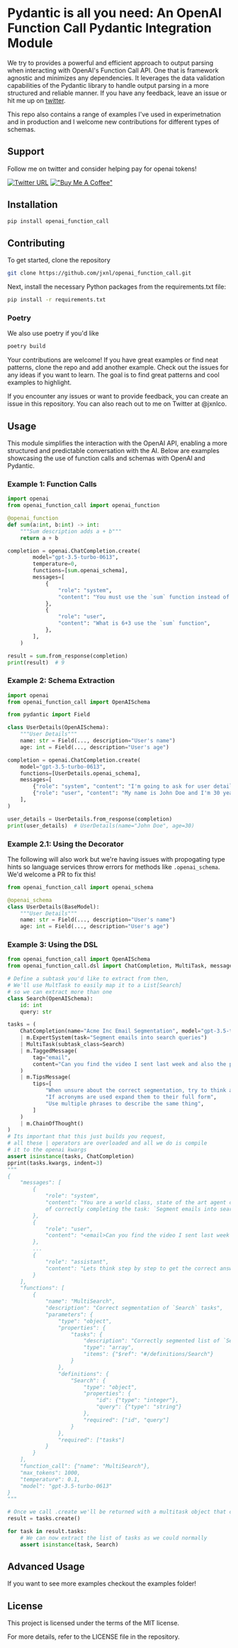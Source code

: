 # Pydantic is all you need: An OpenAI Function Call Pydantic Integration Module


We try to provides a powerful and efficient approach to output parsing when interacting with OpenAI's Function Call API. One that is framework agnostic and minimizes any dependencies. It leverages the data validation capabilities of the Pydantic library to handle output parsing in a more structured and reliable manner.
If you have any feedback, leave an issue or hit me up on [twitter](https://twitter.com/jxnlco). 

This repo also contains a range of examples I've used in experimetnation and in production and I welcome new contributions for different types of schemas.

## Support

Follow me on twitter and consider helping pay for openai tokens!

[![Twitter URL](https://img.shields.io/twitter/url/https/twitter.com/jxnlco.svg?style=social&label=Follow%20%40jxnlco)](https://twitter.com/jxnlco) [!["Buy Me A Coffee"](https://www.buymeacoffee.com/assets/img/custom_images/orange_img.png)](https://www.buymeacoffee.com/jxnl)

## Installation

```python
pip install openai_function_call
```

## Contributing

To get started, clone the repository

```bash
git clone https://github.com/jxnl/openai_function_call.git
```

Next, install the necessary Python packages from the requirements.txt file:

```bash
pip install -r requirements.txt
```

### Poetry

We also use poetry if you'd like

```bash
poetry build
```

Your contributions are welcome! If you have great examples or find neat patterns, clone the repo and add another example.
Check out the issues for any ideas if you want to learn. The goal is to find great patterns and cool examples to highlight.

If you encounter any issues or want to provide feedback, you can create an issue in this repository. You can also reach out to me on Twitter at @jxnlco.

## Usage

This module simplifies the interaction with the OpenAI API, enabling a more structured and predictable conversation with the AI. Below are examples showcasing the use of function calls and schemas with OpenAI and Pydantic.

### Example 1: Function Calls

```python
import openai
from openai_function_call import openai_function

@openai_function
def sum(a:int, b:int) -> int:
    """Sum description adds a + b"""
    return a + b

completion = openai.ChatCompletion.create(
        model="gpt-3.5-turbo-0613",
        temperature=0,
        functions=[sum.openai_schema],
        messages=[
            {
                "role": "system",
                "content": "You must use the `sum` function instead of adding yourself.",
            },
            {
                "role": "user",
                "content": "What is 6+3 use the `sum` function",
            },
        ],
    )

result = sum.from_response(completion)
print(result)  # 9
```

### Example 2: Schema Extraction

```python
import openai
from openai_function_call import OpenAISchema

from pydantic import Field

class UserDetails(OpenAISchema):
    """User Details"""
    name: str = Field(..., description="User's name")
    age: int = Field(..., description="User's age")

completion = openai.ChatCompletion.create(
    model="gpt-3.5-turbo-0613",
    functions=[UserDetails.openai_schema],
    messages=[
        {"role": "system", "content": "I'm going to ask for user details. Use UserDetails to parse this data."},
        {"role": "user", "content": "My name is John Doe and I'm 30 years old."},
    ],
)

user_details = UserDetails.from_response(completion)
print(user_details)  # UserDetails(name="John Doe", age=30)
```

### Example 2.1: Using the Decorator

The following will also work but we're having issues with propogating type hints
so language services throw errors for methods like `.openai_schema`. We'd welcome a PR to fix this! 

```python
from openai_function_call import openai_schema

@openai_schema
class UserDetails(BaseModel):
    """User Details"""
    name: str = Field(..., description="User's name")
    age: int = Field(..., description="User's age")
```

### Example 3: Using the DSL

```python
from openai_function_call import OpenAISchema
from openai_function_call.dsl import ChatCompletion, MultiTask, messages as m

# Define a subtask you'd like to extract from then,
# We'll use MultTask to easily map it to a List[Search] 
# so we can extract more than one
class Search(OpenAISchema):
    id: int
    query: str

tasks = (
    ChatCompletion(name="Acme Inc Email Segmentation", model="gpt-3.5-turbo-0613")
    | m.ExpertSystem(task="Segment emails into search queries")
    | MultiTask(subtask_class=Search)
    | m.TaggedMessage(
        tag="email",
        content="Can you find the video I sent last week and also the post about dogs",
    )
    | m.TipsMessage(
        tips=[
            "When unsure about the correct segmentation, try to think about the task as a whole",
            "If acronyms are used expand them to their full form",
            "Use multiple phrases to describe the same thing",
        ]
    )
    | m.ChainOfThought()
)
# Its important that this just builds you request,
# all these | operators are overloaded and all we do is compile
# it to the openai kwargs
assert isinstance(tasks, ChatCompletion)
pprint(tasks.kwargs, indent=3)
"""
{
    "messages": [
        {
            "role": "system",
            "content": "You are a world class, state of the art agent capable
            of correctly completing the task: `Segment emails into search queries`"
        },
        {
            "role": "user",
            "content": "<email>Can you find the video I sent last week and also the post about dogs</email>"
        },
        ...
        {
            "role": "assistant",
            "content": "Lets think step by step to get the correct answer:"
        }
    ],
    "functions": [
        {
            "name": "MultiSearch",
            "description": "Correct segmentation of `Search` tasks",
            "parameters": {
                "type": "object",
                "properties": {
                    "tasks": {
                        "description": "Correctly segmented list of `Search` tasks",
                        "type": "array",
                        "items": {"$ref": "#/definitions/Search"}
                    }
                },
                "definitions": {
                    "Search": {
                        "type": "object",
                        "properties": {
                            "id": {"type": "integer"},
                            "query": {"type": "string"}
                        },
                        "required": ["id", "query"]
                    }
                },
                "required": ["tasks"]
            }
        }
    ],
    "function_call": {"name": "MultiSearch"},
    "max_tokens": 1000,
    "temperature": 0.1,
    "model": "gpt-3.5-turbo-0613"
}
"""

# Once we call .create we'll be returned with a multitask object that contains our list of task
result = tasks.create()

for task in result.tasks:
    # We can now extract the list of tasks as we could normally 
    assert isinstance(task, Search)
```

## Advanced Usage

If you want to see more examples checkout the examples folder!

## License

This project is licensed under the terms of the MIT license.

For more details, refer to the LICENSE file in the repository.